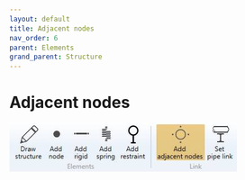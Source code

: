 ```yaml
---
layout: default
title: Adjacent nodes
nav_order: 6
parent: Elements
grand_parent: Structure
---
```


# Adjacent nodes

![Image](../../Images/Structure14.jpg)

